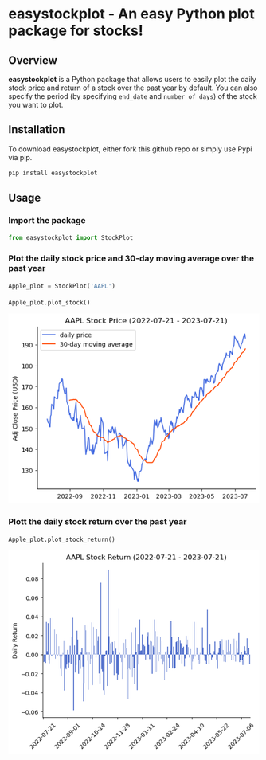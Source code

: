 # easystockplot - An easy Python plot package for stocks!

## Overview
**easystockplot** is a Python package that allows users to easily plot the daily stock price and return of a stock over the past year by default. You can also specify the period (by specifying `end_date` and `number of days`) of the stock you want to plot.

## Installation
To download easystockplot, either fork this github repo or simply use Pypi via pip.

```bash
pip install easystockplot
```

## Usage 

### Import the package
```python
from easystockplot import StockPlot
```

### Plot the daily stock price and 30-day moving average over the past year

```python
Apple_plot = StockPlot('AAPL')

Apple_plot.plot_stock()
```
![1](images/AAPL_price.png)

### Plott the daily stock return over the past year
```python
Apple_plot.plot_stock_return()
```
![2](images/AAPL_return.png)

